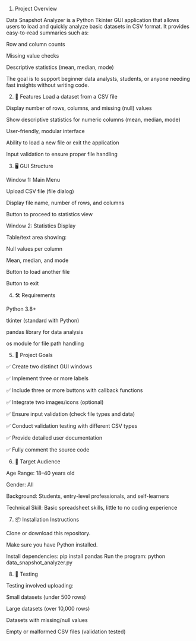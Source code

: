 1. Project Overview

Data Snapshot Analyzer is a Python Tkinter GUI application that allows users to load and quickly analyze basic datasets in CSV format.
It provides easy-to-read summaries such as:

Row and column counts

Missing value checks

Descriptive statistics (mean, median, mode)

The goal is to support beginner data analysts, students, or anyone needing fast insights without writing code.



2. 🎯 Features
Load a dataset from a CSV file

Display number of rows, columns, and missing (null) values

Show descriptive statistics for numeric columns (mean, median, mode)

User-friendly, modular interface

Ability to load a new file or exit the application

Input validation to ensure proper file handling



3. 🖥️ GUI Structure

Window 1: Main Menu

Upload CSV file (file dialog)

Display file name, number of rows, and columns

Button to proceed to statistics view


Window 2: Statistics Display

Table/text area showing:

Null values per column

Mean, median, and mode

Button to load another file

Button to exit



4. 🛠️ Requirements

Python 3.8+

tkinter (standard with Python)

pandas library for data analysis

os module for file path handling



5. 🎯 Project Goals

✅ Create two distinct GUI windows

✅ Implement three or more labels

✅ Include three or more buttons with callback functions

✅ Integrate two images/icons (optional)

✅ Ensure input validation (check file types and data)

✅ Conduct validation testing with different CSV types

✅ Provide detailed user documentation

✅ Fully comment the source code



6. 👥 Target Audience

Age Range: 18–40 years old

Gender: All

Background: Students, entry-level professionals, and self-learners

Technical Skill: Basic spreadsheet skills, little to no coding experience


7. 📦 Installation Instructions

Clone or download this repository.

Make sure you have Python installed.

Install dependencies:
	pip install pandas
Run the program:
	python data_snapshot_analyzer.py


8. 🧪 Testing

Testing involved uploading:

Small datasets (under 500 rows)

Large datasets (over 10,000 rows)

Datasets with missing/null values

Empty or malformed CSV files (validation tested)